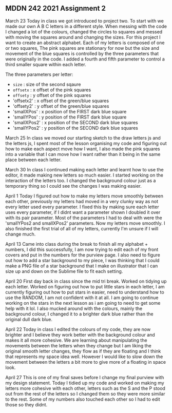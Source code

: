 ## MDDN 242 2021 Assignment 2

  March 23
  Today in class we got introduced to project two. To start with we made our own A B C letters in a different style.
  When messing with the code I changed a lot of the colours, changed the circles to squares and messed with moving the squares around and changing the sizes.
  For this project I want to create an abstract alphabet.
  Each of my letters is composed of one or two squares, The pink squares are stationary for now but the size and movement of the blue squares is controlled by the three parameters that were originally in the code. I added a fourth and fifth parameter to control a third smaller square within each letter.

  The three parameters per letter:
  * `size` : size of the second sqaure
  * `offsetx` : x offset of the pink squares
  * `offsety` : y offset of the pink squares
  * 'offsetx2' : x offset of the green/blue squares
  * 'offsety2' : y offset of the green/blue squares
  * 'smallXPos' : x position of the FIRST dark blue square
  * 'smallYPos' : y position of the FIRST dark blue square
  * 'smallXPos2' : x position of the SECOND dark blue squares
  * 'smallYPos2' : y position of the SECOND dark blue squares

  March 25
  In class we moved our starting sketch to the draw letters js and the letters js, I spent most of the lesson organising my code and figuring out how to make each aspect move how I want, I also made the pink squares into a variable that I can move how I want rather than it being in the same place between each letter.

  March 30
  In class I continued making each letter and learnt how to use the editor, it made making new letters so much easier. I started working on the interaction of the letters too. I changed the background colour just as a temporary thing so I could see the changes I was making easier. 

  April 1
  Today I figured out how to make my letters move smoothly between each other, previously my letters had moved in a very clunky way as not every letter used every parameter. I fixed this by making sure each letter uses every parameter, if I didnt want a parameter shown I doubled it over with its pair parameter. Most of the parameters I had to deal with were the 'smallYPos2 and smallXPos2' parameters. Now my letters move smoothly. 
  I also finished the first trial of all of my letters, currently I'm unsure if I will change much.

  April 13
  Came into class during the break to finish all my alphabet + numbers, I did this successfully, I am now trying to edit each of my front covers and put in the numbers for the purview page. I also need to figure out how to add a star background to my piece, I was thinking that I could make a PNG file of a star background that I make on illustrator that I can size up and down on the Sublime file to fit each setting.

  April 20
  First day back in class since the mid tri break. Worked on tidying up each letter. Worked on figuring out how to put little stars in each letter, I am currently figuring out how to put stars in easier, need to understand how to use the RANDOM, I am not confident with it at all. I am going to continue working on the stars in the next lesson as i am going to need to get some help with it lol. I also mucked around with the colours, mainly the background colour, I changed it to a brighter dark blue rather than the original dull dark blue. 

  April 22
  Today in class I edited the colours of my code, they are now brighter and I believe they work better with the background colour and makes it all more cohesive. We are learning about manipulating the movements between the letters when they change but I am liking the original smooth letter changes, they flow as if they are floating and I think that represents my space idea well. However I would like to slow down the movement between the letters a bit more to give more of a floating in space look. 

  April 27
  This is one of my final saves before I change my final purview with my design statement. Today I tidied up my code and worked on making my letters more cohesive with each other, letters such as the S and the P stood out from the rest of the letters so I changed them so they were more similar to the rest. Some of my numbers also touched each other so I had to edit those so they didnt.  

  
